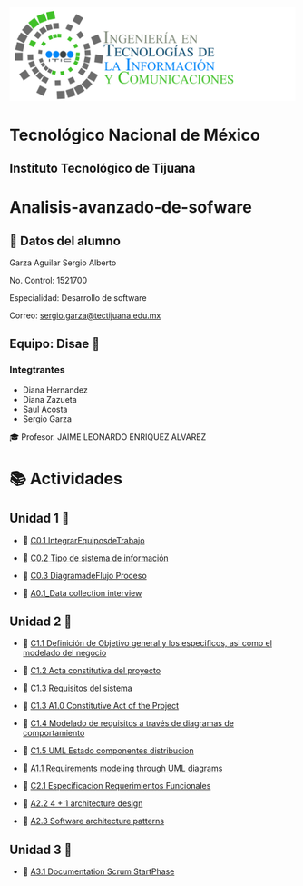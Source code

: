 ![](img/tics.png)
# Tecnológico Nacional de México
## Instituto Tecnológico de Tijuana

# Analisis-avanzado-de-sofware
 ## :bust_in_silhouette: Datos del alumno
 Garza Aguilar Sergio Alberto

 No. Control: 1521700
 
Especialidad: Desarrollo de software

Correo: sergio.garza@tectijuana.edu.mx
## Equipo: Disae :low_brightness:
### Integtrantes
* Diana Hernandez 
* Diana Zazueta
* Saul Acosta 
* Sergio Garza
 
:mortar_board: Profesor. JAIME LEONARDO ENRIQUEZ ALVAREZ

# :books: Actividades

## Unidad 1 :open_file_folder:
* :page_facing_up: [C0.1 IntegrarEquiposdeTrabajo](https://github.com/SergioG93/Analisis-avanzado-de-sofware/blob/main/Blogs/C0.1_IntegrarEquiposdeTrabajo_Disae.pdf) 
* :page_facing_up: [C0.2 Tipo de sistema de información](https://github.com/SergioG93/Analisis-avanzado-de-sofware/blob/main/Blogs/C0.2%20Tipo%20de%20sistema%20de%20informaci%C3%B3n.md) 

* :page_facing_up: [C0.3 DiagramadeFlujo Proceso](https://github.com/SergioG93/Analisis-avanzado-de-sofware/blob/main/Blogs/C0.3_DiagramadeFlujo_Proceso.md) 
* :page_facing_up: [A0.1_Data collection interview](https://github.com/SergioG93/Analisis-avanzado-de-sofware/blob/main/Blogs/A0.1_Recopilaci%C3%B3n%20de%20datos%20por%20medio%20de%20la%20entrevista_SergioGarza.md)

## Unidad 2 :open_file_folder:
* :page_facing_up: [C1.1 Definición de Objetivo general y los especificos, asi como el modelado del negocio](https://github.com/SergioG93/Analisis-avanzado-de-sofware/blob/main/Blogs/C1.1%20Definici%C3%B3n%20de%20Objetivo%20general%20y%20los%20especificos%2C%20asi%20como%20el%20modelado%20del%20negocio.md)

* :page_facing_up: [C1.2 Acta constitutiva del proyecto](https://github.com/SergioG93/Analisis-avanzado-de-sofware/blob/main/Blogs/C1.2%20Acta%20constitutiva%20del%20proyecto.md)

* :page_facing_up: [C1.3 Requisitos del sistema](https://github.com/SergioG93/Analisis-avanzado-de-sofware/blob/main/Blogs/C1.3_Requisitos_del_sistema.md)

* :page_facing_up: [C1.3 A1.0 Constitutive Act of the Project](https://github.com/SergioG93/Analisis-avanzado-de-sofware/blob/main/Blogs/A1.0_ConstitutiveAct_oftheProject_SergioGarza.pdf)

* :page_facing_up: [C1.4 Modelado de requisitos a través de diagramas de comportamiento](https://github.com/SergioG93/Analisis-avanzado-de-sofware/blob/main/Blogs/C1.4%20Modelado%20de%20requisitos%20a%20trav%C3%A9s%20de%20diagramas%20de%20comportamiento.md)


* :page_facing_up: [C1.5 UML Estado componentes distribucion](https://github.com/SergioG93/Analisis-avanzado-de-sofware/blob/main/Blogs/C1.5_UML_Estado_componentes_distribucion_SergioGarza.pdf)

* :page_facing_up: [A1.1 Requirements modeling through UML diagrams](https://github.com/SergioG93/Analisis-avanzado-de-sofware/blob/main/Blogs/A1.1_Requirements_modeling_through_UML_diagrams.md)

* :page_facing_up: [C2.1 Especificacion Requerimientos Funcionales](https://github.com/SergioG93/Analisis-avanzado-de-sofware/blob/main/Blogs/C2.1%20Especificacion%20Requerimientos%20Funcionales.md)

* :page_facing_up: [A2.2 4 + 1 architecture design](https://github.com/SergioG93/Analisis-avanzado-de-sofware/blob/main/Blogs/A2.2%20Architecture%20design%204%2B1.md)

* :page_facing_up: [A2.3 Software architecture patterns](https://github.com/SergioG93/Analisis-avanzado-de-sofware/blob/main/Blogs/A2.3%20Software%20architecture%20patterns_SergioGarza_15211700.pdf)

## Unidad 3 :open_file_folder:

* :page_facing_up: [A3.1 Documentation Scrum StartPhase](https://github.com/SergioG93/Analisis-avanzado-de-sofware/blob/main/Blogs/A3.1_Documentation-_Scrum_StartPhase_SergioGarza.pdf)